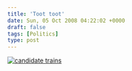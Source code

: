 ```yaml
---
title: 'Toot toot'
date: Sun, 05 Oct 2008 04:22:02 +0000
draft: false
tags: [Politics]
type: post
---
```


[![](http://images.dailykos.com/images/user/3/electiontrains.jpg "candidate trains")](http://openthread.dailykos.com/)